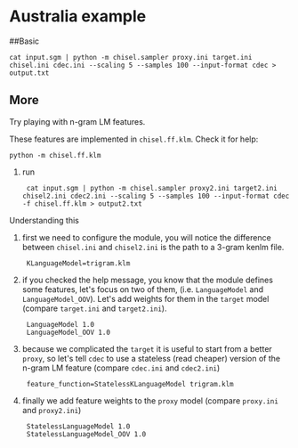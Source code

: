 # Australia example

##Basic

	cat input.sgm | python -m chisel.sampler proxy.ini target.ini chisel.ini cdec.ini --scaling 5 --samples 100 --input-format cdec > output.txt

## More

Try playing with n-gram LM features.

These features are implemented in `chisel.ff.klm`. Check it for help:

	python -m chisel.ff.klm
	
1. run

		cat input.sgm | python -m chisel.sampler proxy2.ini target2.ini chisel2.ini cdec2.ini --scaling 5 --samples 100 --input-format cdec -f chisel.ff.klm > output2.txt
		
Understanding this

1. first we need to configure the module, you will notice the difference between `chisel.ini` and `chisel2.ini` is the path to a 3-gram kenlm file.
		
		KLanguageModel=trigram.klm

2. if you checked the help message, you know that the module defines some features, let's focus on two of them, (i.e. `LanguageModel` and `LanguageModel_OOV`). Let's add weights for them in the `target` model (compare `target.ini` and `target2.ini`).

		LanguageModel 1.0
		LanguageModel_OOV 1.0


3. because we complicated the `target` it is useful to start from a better `proxy`, so let's tell `cdec` to use a stateless (read cheaper) version of the n-gram LM feature (compare `cdec.ini` and `cdec2.ini`)
		
		feature_function=StatelessKLanguageModel trigram.klm

		
4. finally we add feature weights to the `proxy` model (compare `proxy.ini` and `proxy2.ini`)

		StatelessLanguageModel 1.0
		StatelessLanguageModel_OOV 1.0
		